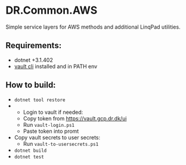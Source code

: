 # DR.Common.AWS

Simple service layers for AWS methods and additional LinqPad utilities.

## Requirements:
* dotnet +3.1.402
* [vault cli](https://www.vaultproject.io/downloads) installed and in PATH env


## How to build:
* `dotnet tool restore`
* * Login to vault if needed:
  * Copy token from https://vault.gcp.dr.dk/ui
  * Run `vault-login.ps1`
  * Paste token into promt
* Copy vault secrets to user secrets:
  * Run `vault-to-usersecrets.ps1`
* `dotnet build`
* `dotnet test`
